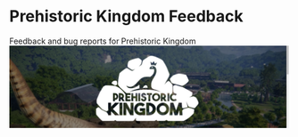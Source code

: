 # Prehistoric Kingdom Feedback
Feedback and bug reports for Prehistoric Kingdom
![Alt text](pkbanner.jpg?raw=true "Prehistoric Kingdom")
